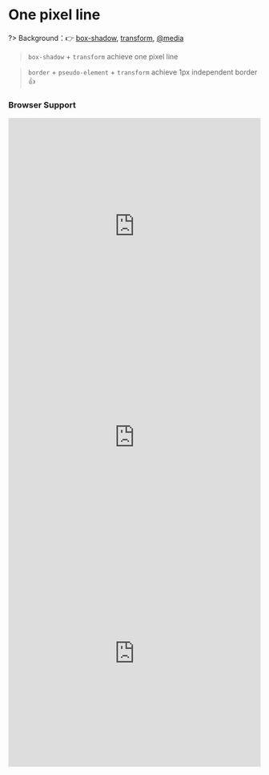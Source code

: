 
# One pixel line

?> Background：:point_right: [box-shadow](https://developer.mozilla.org/zh-CN/docs/Web/CSS/box-shadow), [transform](https://developer.mozilla.org/zh-CN/docs/Web/CSS/transform), [@media](https://developer.mozilla.org/zh-CN/docs/Web/CSS/@media)

> `box-shadow` + `transform` achieve one pixel line

<vuep template="#one-pixel-line_tpl"></vuep>

<script v-pre type="text/x-template" id="one-pixel-line_tpl">
<style>
  main {
    width: 100%;
    padding: 52px 29px;
    display: flex;
    justify-content: center;
  }
  span.one-pixel-line {
    width: 229px;
    position: relative;
  }
  span.one-pixel-line::after {
    content: '';
    width: 229px;
    position: absolute;
    bottom: 0; left: 0;
    box-shadow: 0 0 0 1px #b4a078;
    transform-origin: 0 bottom;
    transform: scaleY(.5) translateZ(0);
  }
  @media (min-resolution: 2dppx) {
    span.one-pixel-line.shadow::after {
      box-shadow: 0 0 0 .5px #b4a078;
    }
  }
  @media (min-resolution: 3dppx) {
    span.one-pixel-line.shadow::after {
      box-shadow: 0 0 0 .333333px #b4a078;
    }
  }
</style>
<template>
  <main class="main">
    <span class="one-pixel-line shadow"></span>
  </main>
</template>
<script>
</script>
</script>

> `border` + `pseudo-element` + `transform` achieve 1px independent border :thumbsup:

<vuep template="#one-pixel-line-border"></vuep>

<script v-pre type="text/x-template" id="one-pixel-line-border">
<style>
  main {
    width: 100%;
    padding: 52px 29px;
    display: flex;
    justify-content: center;
  }
  span.one-pixel-line {
    display: block;
    width: 229px; height: 229px;
    position: relative;
  }
  span.one-pixel-line.right,
  span.one-pixel-line.bottom,
  span.one-pixel-line.left {
    margin-left: -229px;
  }
  span.one-pixel-line::before,
  span.one-pixel-line::after {
    content: "";
    display: block;
    position: absolute;
    transform-origin: 0 0;
  }
  /* top line */
  span.one-pixel-line.top::before {
    width: 100%;
    top: 0; left: 0;
    border-top: 1px solid #b4a078;
    transform-origin: 0 top;
  }
  @media (min-resolution: 2dppx) {
    span.one-pixel-line.top::before {
      width: 200%;
      transform: scale(.5) translateZ(0);
    }
  }
  @media (min-resolution: 3dppx) {
    span.one-pixel-line.top::before {
      width: 300%;
      transform: scale(.333333) translateZ(0);
    }
  }
  /* right line */
  span.one-pixel-line.right::after {
    height: 100%;
    top: 0; right: 0;
    border-right: 1px solid #b4a078;
    transform-origin: right 0;
  }
  @media (min-resolution: 2dppx) {
    span.one-pixel-line.right::after {
      height: 200%;
      transform: scale(.5) translateZ(0);
    }
  }
  @media (min-resolution: 3dppx) {
    span.one-pixel-line.right::after {
      height: 300%;
      transform: scale(.333333) translateZ(0);
    }
  }
  /* bottom line */
  span.one-pixel-line.bottom::after {
    width: 100%;
    bottom: 0; left: 0;
    border-bottom: 1px solid #b4a078;
    transform-origin: 0 bottom;
  }
  @media (min-resolution: 2dppx) {
    span.one-pixel-line.bottom::after {
      width: 200%;
      transform: scale(.5) translateZ(0);
    }
  }
  @media (min-resolution: 3dppx) {
    span.one-pixel-line.bottom::after {
      width: 300%;
      transform: scale(.333333) translateZ(0);
    }
  }
  /* left line */
  span.one-pixel-line.left::before {
    height: 100%;
    top: 0; left: 0;
    border-left: 1px solid #b4a078;
    transform-origin: 0 left;
  }
  @media (min-resolution: 2dppx) {
    span.one-pixel-line.left::before {s
      height: 200%;
      transform: scale(.5) translateZ(0);
    }
  }
  @media (min-resolution: 3dppx) {
    span.one-pixel-line.left::before {
      height: 300%;
      transform: scale(.333333) translateZ(0);
    }
  }
</style>
<template>
  <main class="main">
    <span class="one-pixel-line top"></span>
    <span class="one-pixel-line right"></span>
    <span class="one-pixel-line bottom"></span>
    <span class="one-pixel-line left"></span>
  </main>
</template>
<script>
</script>
</script>

### Browser Support

<iframe
  width="100%"
  height="432px"
  frameborder="0"
  src="https://caniuse.bitsofco.de/embed/index.html?feat=css-media-resolution&amp;periods=future_1,current,past_1,past_2,past_3&amp;accessible-colours=false">
</iframe>

<iframe
  width="100%"
  height="409px"
  frameborder="0"
  src="https://caniuse.bitsofco.de/embed/index.html?feat=css-boxshadow&amp;periods=future_1,current,past_1,past_2,past_3&amp;accessible-colours=false">
</iframe>

<iframe
  width="100%"
  height="453px"
  frameborder="0"
  src="https://caniuse.bitsofco.de/embed/index.html?feat=transforms3d&amp;periods=future_1,current,past_1,past_2,past_3&amp;accessible-colours=false">
</iframe>
